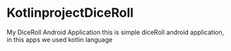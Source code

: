 # KotlinprojectDiceRoll
My DiceRoll Android Application
this is simple diceRoll android application, in this apps we used kotlin language
